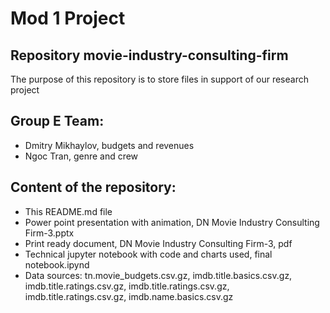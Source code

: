 # Mod 1 Project  
## Repository movie-industry-consulting-firm

The purpose of this repository is to store files in support of our research project

## Group E Team: 
- Dmitry Mikhaylov, budgets and revenues
- Ngoc Tran, genre and crew

## Content of the repository:
- This README.md file
- Power point presentation with animation, DN Movie Industry Consulting Firm-3.pptx
- Print ready document, DN Movie Industry Consulting Firm-3, pdf
- Technical jupyter notebook with code and charts used, final notebook.ipynd
- Data sources: tn.movie_budgets.csv.gz, imdb.title.basics.csv.gz, imdb.title.ratings.csv.gz, imdb.title.ratings.csv.gz, imdb.title.ratings.csv.gz, imdb.name.basics.csv.gz
